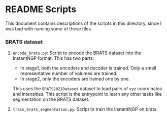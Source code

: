 # README Scripts

This document contains descriptions of the scripts in this directory, since I was bad with naming some of these files.

### BRATS dataset

1. `encode_brats.py`: Script to encode the BRATS dataset into the InstantNGP format. This has two parts:
    - In stage1, both the encoders and decoder is trained. Only a small representative number of volumes are trained.
    - In stage2, only the encoders are trained one by one.

    This uses the `BRATS2021Dataset` dataset to load pairs of `xyz` coordinates and intensities.
    This script is the entrypoint to learn any other tasks like segmentation on the BRATS dataset.

2. `train_brats_segmentation.py`: Script to train the InstantNGP on brats.